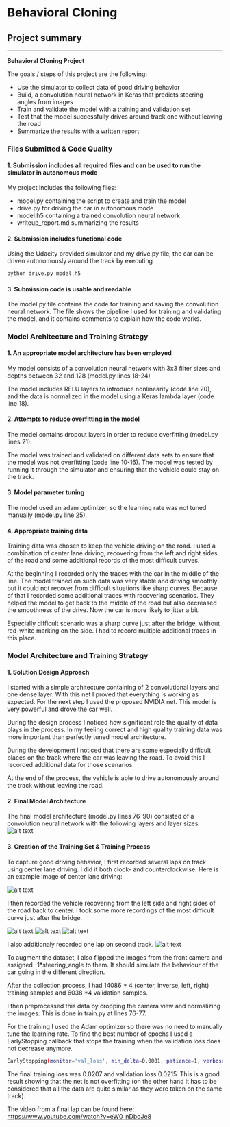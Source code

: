 # **Behavioral Cloning** 

## Project summary

---

**Behavioral Cloning Project**

The goals / steps of this project are the following:
* Use the simulator to collect data of good driving behavior
* Build, a convolution neural network in Keras that predicts steering angles from images
* Train and validate the model with a training and validation set
* Test that the model successfully drives around track one without leaving the road
* Summarize the results with a written report


[//]: # (Image References)

[image1]: doc/architecture.PNG "Model Visualization"
[image2]: doc/line_center.jpg "Line center"
[image3]: doc/recovery.jpg "Recovery Image"
[image4]: doc/recovery2.jpg "Recovery Image"
[image5]: doc/recovery_difficult.jpg "Recovery Image"
[image6]: doc/2nd_track.jpg "Normal Image"
[image7]: doc/ "Flipped Image"


### Files Submitted & Code Quality

#### 1. Submission includes all required files and can be used to run the simulator in autonomous mode

My project includes the following files:
* model.py containing the script to create and train the model
* drive.py for driving the car in autonomous mode
* model.h5 containing a trained convolution neural network 
* writeup_report.md summarizing the results

#### 2. Submission includes functional code
Using the Udacity provided simulator and my drive.py file, the car can be driven autonomously around the track by executing 
```sh
python drive.py model.h5
```

#### 3. Submission code is usable and readable

The model.py file contains the code for training and saving the convolution neural network. The file shows the pipeline I used for training and validating the model, and it contains comments to explain how the code works.

### Model Architecture and Training Strategy

#### 1. An appropriate model architecture has been employed

My model consists of a convolution neural network with 3x3 filter sizes and depths between 32 and 128 (model.py lines 18-24) 

The model includes RELU layers to introduce nonlinearity (code line 20), and the data is normalized in the model using a Keras lambda layer (code line 18). 

#### 2. Attempts to reduce overfitting in the model

The model contains dropout layers in order to reduce overfitting (model.py lines 21). 

The model was trained and validated on different data sets to ensure that the model was not overfitting (code line 10-16). The model was tested by running it through the simulator and ensuring that the vehicle could stay on the track.

#### 3. Model parameter tuning

The model used an adam optimizer, so the learning rate was not tuned manually (model.py line 25).

#### 4. Appropriate training data

Training data was chosen to keep the vehicle driving on the road. I used a combination of center 
lane driving, recovering from the left and right sides of the road and some additional records of the most difficult
curves.

At the beginning I recorded only the traces with the car in the middle of the line. The model trained
on such data was very stable and driving smoothly but it could not recover from difficult situations like sharp
curves. Because of that I recorded some additional traces with recovering scenarios. They helped the model
to get back to the middle of the road but also decreased the smoothness of the drive. Now the car is more likely to
jitter a bit. 

Especially difficult scenario was a sharp curve just after the bridge, without red-white marking on the side. I had to record 
multiple additional traces in this place.

### Model Architecture and Training Strategy

#### 1. Solution Design Approach

I started with a simple architecture containing of 2 convolutional layers and one dense layer. With this net I proved
that everything is working as expected. For the next step I used the proposed NVIDIA net. This model is very powerful and drove the
car well.

During the design process I noticed how significant role the quality of data plays in the process. In my feeling
correct and high quality training data was more important than perfectly tuned model architecture.

During the development I noticed that there are some especially difficult places on the track where the car was leaving the road.
To avoid this I recorded additional data for those scenarios.

At the end of the process, the vehicle is able to drive autonomously around the track without leaving the road.

#### 2. Final Model Architecture

The final model architecture (model.py lines 76-90) consisted of a convolution neural network with the following layers and layer sizes:
![alt text][image1]

#### 3. Creation of the Training Set & Training Process

To capture good driving behavior, I first recorded several laps on track using center lane driving. I did it both clock- and counterclockwise.
Here is an example image of center lane driving:

![alt text][image2]

I then recorded the vehicle recovering from the left side and right sides of the road back to center.
I took some more recordings of the most difficult curve just after the bridge.

![alt text][image3]
![alt text][image4]
![alt text][image5]

I also additionaly recorded one lap on second track.
![alt text][image6]


To augment the dataset, I also flipped the images from the front camera and assigned -1*steering_angle to them.
It should simulate the behaviour of the car going in the different direction.


After the collection process, I had 14086 * 4 (center, inverse, left, right) training samples and 6038 *4 validation samples. 

I then preprocessed this data by cropping the camera view and normalizing the images. This is done in train.py at lines 76-77.

For the training I used the Adam optimizer so there was no need to manually tune the learning rate.
To find the best number of epochs I used a EarlyStopping callback that stops the training when the validation loss does
not decrease anymore.
```sh
EarlyStopping(monitor='val_loss', min_delta=0.0001, patience=1, verbose=0, mode='auto', baseline=None, restore_best_weights=True)
```

The final training loss was 0.0207 and validation loss 0.0215. This is a good result showing that the net 
is not overfitting (on the other hand it has to be considered that all the data are quite similar as they
were taken on the same track).

The video from a final lap can be found here: https://www.youtube.com/watch?v=eW0_nDboJe8